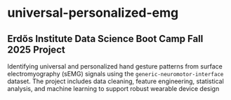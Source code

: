 # universal-personalized-emg
## Erdős Institute Data Science Boot Camp Fall 2025 Project
Identifying universal and personalized hand gesture patterns from surface electromyography (sEMG) signals using the `generic-neuromotor-interface` dataset. The project includes data cleaning, feature engineering, statistical analysis, and machine learning to support robust wearable device design
